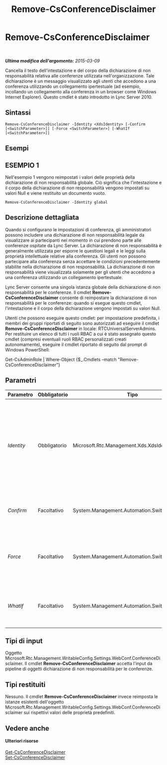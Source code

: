 ﻿---
title: Remove-CsConferenceDisclaimer
TOCTitle: Remove-CsConferenceDisclaimer
ms:assetid: 196252a1-2526-4944-9064-01d1846f3266
ms:mtpsurl: https://technet.microsoft.com/it-it/library/Gg398243(v=OCS.15)
ms:contentKeyID: 49299823
ms.date: 08/24/2015
mtps_version: v=OCS.15
ms.translationtype: HT
---

# Remove-CsConferenceDisclaimer

 

_**Ultima modifica dell'argomento:** 2015-03-09_

Cancella il testo dell'intestazione e del corpo della dichiarazione di non responsabilità relativa alle conferenze utilizzata nell'organizzazione. Tale dichiarazione è un messaggio visualizzato agli utenti che accedono a una conferenza utilizzando un collegamento ipertestuale (ad esempio, incollando un collegamento alla conferenza in un browser come Windows Internet Explorer). Questo cmdlet è stato introdotto in Lync Server 2010.

## Sintassi

    Remove-CsConferenceDisclaimer -Identity <XdsIdentity> [-Confirm [<SwitchParameter>]] [-Force <SwitchParameter>] [-WhatIf [<SwitchParameter>]]

## Esempi

## ESEMPIO 1

Nell'esempio 1 vengono reimpostati i valori delle proprietà della dichiarazione di non responsabilità globale. Ciò significa che l'intestazione e il corpo della dichiarazione di non responsabilità vengono impostati su valori Null e viene restituito un documento vuoto.

    Remove-CsConferenceDisclaimer -Identity global

## Descrizione dettagliata

Quando si configurano le impostazioni di conferenza, gli amministratori possono includere una dichiarazione di non responsabilità legale da visualizzare ai partecipanti nel momento in cui prendono parte alle conferenze ospitate da Lync Server. La dichiarazione di non responsabilità è generalmente utilizzata per esporre le questioni legali e le leggi sulla proprietà intellettuale relative alla conferenza. Gli utenti non possono partecipare alla conferenza senza accettare le condizioni precedentemente stabilite nella dichiarazione di non responsabilità. La dichiarazione di non responsabilità viene visualizzata solamente per gli utenti che accedono a una conferenza utilizzando un collegamento ipertestuale.

Lync Server consente una singola istanza globale della dichiarazione di non responsabilità per le conferenze. Il cmdlet **Remove-CsConferenceDisclaimer** consente di reimpostare la dichiarazione di non responsabilità per le conferenze: quando si esegue questo cmdlet, l'intestazione e il corpo della dichiarazione vengono impostati su valori Null.

Utenti che possono eseguire questo cmdlet: per impostazione predefinita, i membri dei gruppi riportati di seguito sono autorizzati ad eseguire il cmdlet **Remove-CsConferenceDisclaimer** in locale: RTCUniversalServerAdmins. Per restituire un elenco di tutti i ruoli RBAC a cui è stato assegnato questo cmdlet (compresi eventuali ruoli RBAC personalizzati creati autonomamente), eseguire il cmdlet riportato di seguito dal prompt di Windows PowerShell:

Get-CsAdminRole | Where-Object {$\_.Cmdlets –match "Remove-CsConferenceDisclaimer"}

## Parametri


<table>
<colgroup>
<col style="width: 25%" />
<col style="width: 25%" />
<col style="width: 25%" />
<col style="width: 25%" />
</colgroup>
<thead>
<tr class="header">
<th>Parametro</th>
<th>Obbligatorio</th>
<th>Tipo</th>
<th>Descrizione</th>
</tr>
</thead>
<tbody>
<tr class="odd">
<td><p><em>Identity</em></p></td>
<td><p>Obbligatorio</p></td>
<td><p>Microsoft.Rtc.Management.Xds.XdsIdentity</p></td>
<td><p>Identità univoca della dichiarazione di non responsabilità relativa alle conferenze da rimuovere. Sebbene sia possibile disporre solamente di un'unica istanza globale di tale dichiarazione, è comunque necessario utilizzare il parametro Identity quando si chiama il cmdlet <strong>Remove-CsConferenceDisclaimer</strong>.</p></td>
</tr>
<tr class="even">
<td><p><em>Confirm</em></p></td>
<td><p>Facoltativo</p></td>
<td><p>System.Management.Automation.SwitchParameter</p></td>
<td><p>Viene visualizzata una richiesta di conferma prima di eseguire il comando.</p></td>
</tr>
<tr class="odd">
<td><p><em>Force</em></p></td>
<td><p>Facoltativo</p></td>
<td><p>System.Management.Automation.SwitchParameter</p></td>
<td><p>Consente di evitare la visualizzazione di qualunque messaggio di errore non grave che potrebbe essere generato nel corso dell'esecuzione del comando.</p></td>
</tr>
<tr class="even">
<td><p><em>WhatIf</em></p></td>
<td><p>Facoltativo</p></td>
<td><p>System.Management.Automation.SwitchParameter</p></td>
<td><p>Descrive ciò che accadrebbe se si eseguisse il comando senza eseguirlo realmente.</p></td>
</tr>
</tbody>
</table>


## Tipi di input

Oggetto Microsoft.Rtc.Management.WritableConfig.Settings.WebConf.ConferenceDisclaimer. Il cmdlet **Remove-CsConferenceDisclaimer** accetta l'input da pipeline di oggetti dichiarazione di non responsabilità per le conferenze.

## Tipi restituiti

Nessuno. Il cmdlet **Remove-CsConferenceDisclaimer** invece reimposta le istanze esistenti dell'oggetto Microsoft.Rtc.Management.WritableConfig.Settings.WebConf.ConferenceDisclaimer sui rispettivi valori delle proprietà predefiniti.

## Vedere anche

#### Ulteriori risorse

[Get-CsConferenceDisclaimer](get-csconferencedisclaimer.md)  
[Set-CsConferenceDisclaimer](set-csconferencedisclaimer.md)

